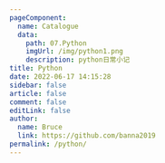 ```yaml
---
pageComponent: 
  name: Catalogue
  data: 
    path: 07.Python
    imgUrl: /img/python1.png
    description: python日常小记
title: Python
date: 2022-06-17 14:15:28
sidebar: false
article: false
comment: false
editLink: false
author: 
  name: Bruce
  link: https://github.com/banna2019
permalink: /python/
---
```

